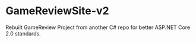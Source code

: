 # GameReviewSite-v2
Rebuilt GameReview Project from another C# repo for better ASP.NET Core 2.0 standards.
